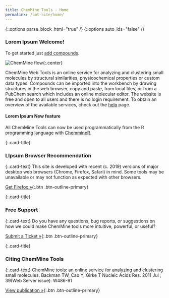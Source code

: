```yaml
---
title: ChemMine Tools - Home
permalink: /cmt-site/home/
---
```

{::options parse_block_html="true" /}
{::options auto_ids="false" /}

<div class="jumbotron">

### Lorem Ipsum Welcome!

To get started just [add compounds](/myCompounds/addCompounds/).

![ChemMine flow](/static/splashpage.png){:.center}

</div>

ChemMine Web Tools is an online service for analyzing and clustering small molecules by structural similarities, physicochemical properties or custom data types. Compounds can be imported into the workbench by drawing structures in the web browser, copy and paste, from local files, or from a PubChem search which includes an online molecular editor. The website is free and open to all users and there is no login requirement. To obtain an overview of the available services, check out the [help](/help) page.

#### Lorem Ipsum New feature

All ChemMine Tools can now be used programmatically from the R programming language with [ChemmineR](http://bioconductor.org/packages/release/bioc/vignettes/ChemmineR/inst/doc/ChemmineR.html#chemmine-tools-r-interface).

<div class="card-deck">
<div class="card">
<div class="card-body">

{:.card-title}
### LIpsum Browser Recommendation

{:.card-text}
This site is developed with recent (c. 2019) versions of major desktop web browsers (Chrome, Firefox, Safari) in mind. Some tools may be unavailable or may not function as expected with other browsers.

[Get Firefox &raquo;](https://www.mozilla.org/en-US/firefox/new/){:.btn .btn-outline-primary}

</div>
</div>

<div class="card">
<div class="card-body">

{:.card-title}
### Free Support

{:.card-text}
Do you have any questions, bug reports, or suggestions on how we could make ChemMine tools more intuitive, powerful, or useful?

[Submit a Ticket &raquo;](https://github.com/girke-lab/chemminetools/issues/new){:.btn .btn-outline-primary}

</div>
</div>

<div class="card">
<div class="card-body">

{:.card-title}
### Citing ChemMine Tools

{:.card-text}
ChemMine tools: an online service for analyzing and clustering small molecules.
Backman TW, Cao Y, Girke T
Nucleic Acids Res. 2011 Jul ; 39(Web Server issue): W486-91

[View publication &raquo;](http://www.ncbi.nlm.nih.gov/pubmed/21576229?dopt=Abstract){:.btn .btn-outline-primary}

</div>
</div>
</div>
